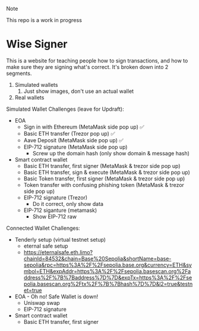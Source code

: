 > [!NOTE]
> This repo is a work in progress


# Wise Signer

This is a website for teaching people how to sign transactions, and how to make sure they are signing what's correct. It's broken down into 2 segments.

1. Simulated wallets
   1. Just show images, don't use an actual wallet
2. Real wallets

Simulated Wallet Challenges (leave for Updraft):
- EOA
  - Sign in with Ethereum (MetaMask side pop up) ✅ 
  - Basic ETH transfer (Trezor pop up) ✅ 
  - Aave Deposit (MetaMask side pop up) ✅ 
  - EIP-712 signature (MetaMask side pop up) 
    - Screw up the domain hash (only show domain & message hash) 
- Smart contract wallet 
  - Basic ETH transfer, first signer (MetaMask & trezor side pop up) 
  - Basic ETH transfer, sign & execute (MetaMask & trezor side pop up) 
  - Basic Token transfer, first signer (MetaMask & trezor side pop up) 
  - Token transfer with confusing phishing token (MetaMask & trezor side pop up) 
  - EIP-712 signature (Trezor) 
    - Do it correct, only show data 
  - EIP-712 siganture (metamask) 
    - Show EIP-712 raw 

Connected Wallet Challenges:
- Tenderly setup (virtual testnet setup)
  - eternal safe setup
  - https://eternalsafe.eth.limo?chainId=84532&chain=Base%20Sepolia&shortName=base-sepolia&rpc=https%3A%2F%2Fsepolia.base.org&currency=ETH&symbol=ETH&expAddr=https%3A%2F%2Fsepolia.basescan.org%2Faddress%2F%7B%7Baddress%7D%7D&expTx=https%3A%2F%2Fsepolia.basescan.org%2Ftx%2F%7B%7Bhash%7D%7D&l2=true&testnet=true
- EOA - Oh no! Safe Wallet is down! 
  - Uniswap swap
  - EIP-712 signature
- Smart contract wallet
  - Basic ETH transfer, first signer


